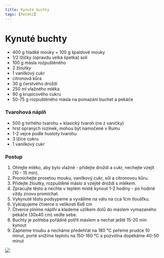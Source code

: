 ```yaml
---
title: Kynuté buchty
tags: [Pečení]
---
```


# Kynuté buchty

* 400 g hladké mouky + 100 g špaldové mouky
* 1/2 lžičky (opravdu velká špetka) soli
* 100 g másla rozpuštěného
* 2 žloutky
* 1 vanilkový cukr
* citronová kůra
* 30 g čerstvého droždí
* 250 ml vlažného mléka
* 90 g krupicového cukru
* 50-75 g rozpuštěného másla na pomazání buchet a pekáče

### Tvarohová náplň

* 500 g tvrhého tvarohu + klasický tvaroh (ne z vaničky)
* hrst opraných rozinek, mohou být namočené v Rumu
* 1-2 vejce podle hustoty tvarohu
* 3 lžíce cukru
* 1 vanilkový cukr

### Postup

1. Ohřejte mléko, aby bylo vlažné - přidejte droždí a cukr, nechejte vzejít (10 - 15 min).
2. Promíchejte prosetou mouku, vanilkový cukr, sůl a citronovou kůru.
3. Přidejte žloutky, rozpuštěné máslo a vzejité droždí s mlékem.
4. Zpracujte těsto a nechte v teplém místě kynout 1-2 hodiny - po hodině vždy znovu promíchat.
5. Vykynuté těsto podsypeme a vyválíme na válu na cca 1cm tloušťku.
6. Vykrajujeme čtverce o velikosti 6x6 cm
7. Čtverce plníme náplňí a klademe uzlíkem dolů do máslem vymazaného pekáče (30x40 cm) vedle sebe.
8. Buchty je potřeba pořádně potřít máslem a nechat ještě 15-20 min kynout
9. Zapneme troubu a necháme předehřát na 180 °C peřeme prudce 10 minut, porté snížíme teplotu na 150-160 °C a pozvólna dopékáme 40-50 minut


![](/buchty/kynute-buchty.jpg)